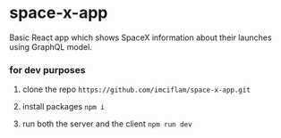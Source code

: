# space-x-app

Basic React app which shows SpaceX information about their launches using GraphQL model.

### for dev purposes

1. clone the repo 
```https://github.com/imciflam/space-x-app.git```

2. install packages
```npm i ```

3. run both the server and the client
```npm run dev```
